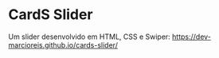 # CardS Slider
Um slider desenvolvido em HTML, CSS e Swiper: https://dev-marcioreis.github.io/cards-slider/
